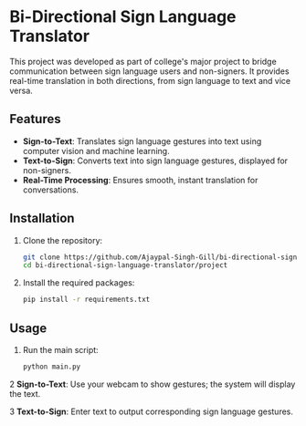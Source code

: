 # Bi-Directional Sign Language Translator

This project was developed as part of college's major project to bridge communication between sign language users and non-signers. It provides real-time translation in both directions, from sign language to text and vice versa.

## Features

- **Sign-to-Text**: Translates sign language gestures into text using computer vision and machine learning.
- **Text-to-Sign**: Converts text into sign language gestures, displayed for non-signers.
- **Real-Time Processing**: Ensures smooth, instant translation for conversations.

## Installation

1. Clone the repository:
   ```bash
   git clone https://github.com/Ajaypal-Singh-Gill/bi-directional-sign-language-translator.git
   cd bi-directional-sign-language-translator/project

2. Install the required packages:
   ```bash
   pip install -r requirements.txt

## Usage

1. Run the main script:
   ```bash
   python main.py

2 **Sign-to-Text**: Use your webcam to show gestures; the system will display the text.   

3 **Text-to-Sign**: Enter text to output corresponding sign language gestures.
